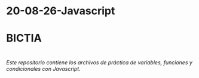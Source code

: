 # 20-08-26-Javascript

<h1>BICTIA<h1/>


<h6>Este repositorio contiene los archivos de práctica de variables, funciones y condicionales con Javascript.</h6>
